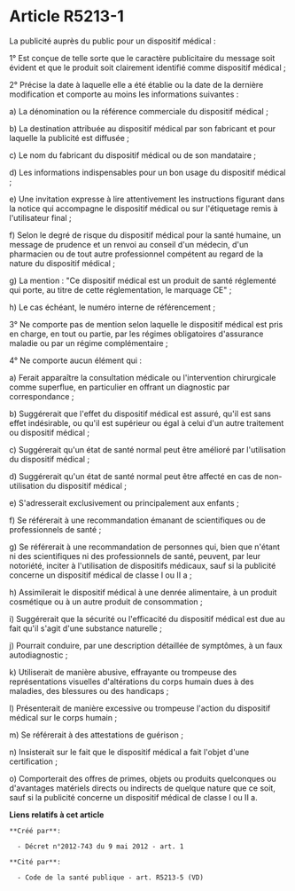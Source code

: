 # Article R5213-1

La publicité auprès du public pour un dispositif médical :

1° Est conçue de telle sorte que le caractère publicitaire du message soit évident et que le produit soit clairement
identifié comme dispositif médical ;

2° Précise la date à laquelle elle a été établie ou la date de la dernière modification et comporte au moins les informations
suivantes :

a) La dénomination ou la référence commerciale du dispositif médical ;

b) La destination attribuée au dispositif médical par son fabricant et pour laquelle la publicité est diffusée ;

c) Le nom du fabricant du dispositif médical ou de son mandataire ;

d) Les informations indispensables pour un bon usage du dispositif médical ;

e) Une invitation expresse à lire attentivement les instructions figurant dans la notice qui accompagne le dispositif médical
ou sur l'étiquetage remis à l'utilisateur final ;

f) Selon le degré de risque du dispositif médical pour la santé humaine, un message de prudence et un renvoi au conseil d'un
médecin, d'un pharmacien ou de tout autre professionnel compétent au regard de la nature du dispositif médical ;

g) La mention : "Ce dispositif médical est un produit de santé réglementé qui porte, au titre de cette réglementation, le
marquage CE" ;

h) Le cas échéant, le numéro interne de référencement ;

3° Ne comporte pas de mention selon laquelle le dispositif médical est pris en charge, en tout ou partie, par les régimes
obligatoires d'assurance maladie ou par un régime complémentaire ;

4° Ne comporte aucun élément qui :

a) Ferait apparaître la consultation médicale ou l'intervention chirurgicale comme superflue, en particulier en offrant un
diagnostic par correspondance ;

b) Suggérerait que l'effet du dispositif médical est assuré, qu'il est sans effet indésirable, ou qu'il est supérieur ou égal
à celui d'un autre traitement ou dispositif médical ;

c) Suggérerait qu'un état de santé normal peut être amélioré par l'utilisation du dispositif médical ;

d) Suggérerait qu'un état de santé normal peut être affecté en cas de non-utilisation du dispositif médical ;

e) S'adresserait exclusivement ou principalement aux enfants ;

f) Se référerait à une recommandation émanant de scientifiques ou de professionnels de santé ;

g) Se référerait à une recommandation de personnes qui, bien que n'étant ni des scientifiques ni des professionnels de santé,
peuvent, par leur notoriété, inciter à l'utilisation de dispositifs médicaux, sauf si la publicité concerne un dispositif
médical de classe I ou II a ;

h) Assimilerait le dispositif médical à une denrée alimentaire, à un produit cosmétique ou à un autre produit de
consommation ;

i) Suggérerait que la sécurité ou l'efficacité du dispositif médical est due au fait qu'il s'agit d'une substance naturelle ;

j) Pourrait conduire, par une description détaillée de symptômes, à un faux autodiagnostic ;

k) Utiliserait de manière abusive, effrayante ou trompeuse des représentations visuelles d'altérations du corps humain dues à
des maladies, des blessures ou des handicaps ;

l) Présenterait de manière excessive ou trompeuse l'action du dispositif médical sur le corps humain ;

m) Se référerait à des attestations de guérison ;

n) Insisterait sur le fait que le dispositif médical a fait l'objet d'une certification ;

o) Comporterait des offres de primes, objets ou produits quelconques ou d'avantages matériels directs ou indirects de quelque
nature que ce soit, sauf si la publicité concerne un dispositif médical de classe I ou II a.

**Liens relatifs à cet article**

	**Créé par**:

	  - Décret n°2012-743 du 9 mai 2012 - art. 1

	**Cité par**:

	  - Code de la santé publique - art. R5213-5 (VD)
